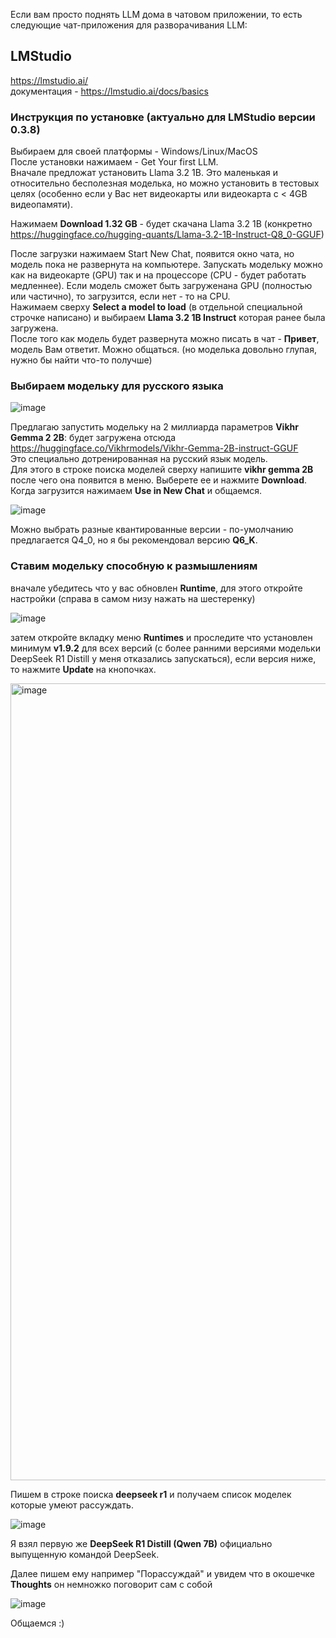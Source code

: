 Если вам просто поднять LLM дома в чатовом приложении, то есть следующие чат-приложения для разворачивания LLM:

## LMStudio  
https://lmstudio.ai/  
документация - https://lmstudio.ai/docs/basics

### Инструкция по установке (актуально для LMStudio версии 0.3.8)
Выбираем для своей платформы - Windows/Linux/MacOS  
После установки нажимаем - Get Your first LLM.  
Вначале предложат установить Llama 3.2 1B. Это маленькая и относительно бесполезная моделька, но можно установить в тестовых целях (особенно если у Вас нет видеокарты или видеокарта с < 4GB видеопамяти).  

Нажимаем **Download 1.32 GB** - будет скачана Llama 3.2 1B (конкретно https://huggingface.co/hugging-quants/Llama-3.2-1B-Instruct-Q8_0-GGUF)  

После загрузки нажимаем Start New Chat, появится окно чата, но модель пока не развернута на компьютере. Запускать модельку можно как на видеокарте (GPU) так и на процессоре (CPU - будет работать медленнее).  Если модель сможет быть загруженана GPU (полностью или частично), то загрузится, если нет - то на CPU.  
Нажимаем сверху **Select a model to load** (в отдельной специальной строчке написано) и выбираем **Llama 3.2 1B Instruct** которая ранее была загружена.  
После того как модель будет развернута можно писать в чат - **Привет**, модель Вам ответит. Можно общаться. (но моделька довольно глупая, нужно бы найти что-то получше)

### Выбираем модельку для русского языка

![image](https://github.com/user-attachments/assets/57f6227d-8a3f-4a43-817e-679d0ee04b40)
 
Предлагаю запустить модельку на 2 миллиарда параметров **Vikhr Gemma 2 2B**: будет загружена отсюда https://huggingface.co/Vikhrmodels/Vikhr-Gemma-2B-instruct-GGUF  
Это специально дотренированная на русский язык модель.  
Для этого в строке поиска моделей сверху напишите **vikhr gemma 2B** после чего она появится в меню. Выберете ее и нажмите **Download**. Когда загрузится нажимаем **Use in New Chat** и общаемся.

![image](https://github.com/user-attachments/assets/11c20096-99b2-41dc-98e7-0aa0cda47fae)

Можно выбрать разные квантированные версии - по-умолчанию предлагается Q4_0, но я бы рекомендовал версию **Q6_K**.

### Ставим модельку способную к размышлениям

вначале убедитесь что у вас обновлен **Runtime**, для этого откройте настройки (справа в самом низу нажать на шестеренку)

![image](https://github.com/user-attachments/assets/a063b876-af39-43d0-9c86-0b5432e24842)

затем откройте вкладку меню **Runtimes** и проследите что установлен минимум **v1.9.2** для всех версий (с более ранними версиями модельки DeepSeek R1 Distill у меня отказались запускаться), если версия ниже, то нажмите **Update** на кнопочках.

<img width="1275" alt="image" src="https://github.com/user-attachments/assets/20ba6cb5-175d-4654-b625-48745192124a" />

Пишем в строке поиска **deepseek r1** и получаем список моделек которые умеют рассуждать.

![image](https://github.com/user-attachments/assets/47806e97-0ebd-423f-97f8-dd1c5ac647be)

Я взял первую же **DeepSeek R1 Distill (Qwen 7B)** официально выпущенную командой DeepSeek.

Далее пишем ему например "Порассуждай" и увидем что в окошечке **Thoughts** он немножко поговорит сам с собой

![image](https://github.com/user-attachments/assets/610b2edb-f72e-437e-a919-b99b83e78932)

Общаемся :)
